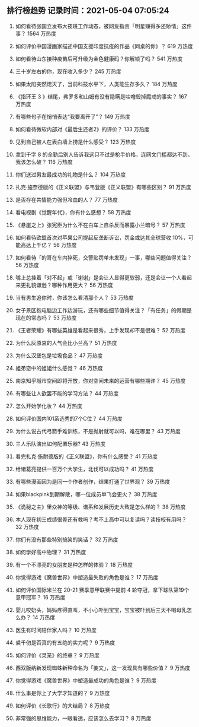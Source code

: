 
## 排行榜趋势 记录时间：2021-05-04 07:05:24
  
  1. 如何看待张国立发布大夜班工作动态，被网友指责「明星赚得多还矫情」这件事？ 1564 万热度
    
  2. 如何评价中国漫画家描述中国支援印度抗疫的作品《同桌的你》？ 619 万热度
    
  3. 如何看待山东接种疫苗后可升级为金色健康码？你解锁了吗？ 541 万热度
    
  4. 三十岁左右的你，现在收入多少？ 245 万热度
    
  5. 如果太阳突然熄灭了，当前科技水平下，人类能生存多久？ 184 万热度
    
  6. 《指环王 3 》结尾，弗罗多和山姆有没有隐瞒是咕噜毁掉魔戒的事实？ 167 万热度
    
  7. 有哪些句子在悄悄表达“我要离开了”？ 149 万热度
    
  8. 如何看待微软内部对《最后生还者2》的评价？ 133 万热度
    
  9. 见到自己被人在表白墙上捞是什么感受？ 123 万热度
    
  10. 拿到千字 8 的全勤后别人告诉我这只不过是枪手价格，连网文门槛都达不到。我该怎么破？ 116 万热度
    
  11. 你们送过男友最成功的礼物是什么？ 104 万热度
    
  12. 扎克·施奈德版的《正义联盟》与韦登版《正义联盟》有哪些区别？ 91 万热度
    
  13. 是否存在共情能力强但冷血的人？ 77 万热度
    
  14. 看电视剧《觉醒年代》，你有什么感想？ 58 万热度
    
  15. 《悬崖之上》张宪臣为什么不在白车上自杀反而暴露小兰暗号？ 57 万热度
    
  16. 如何看待欧盟首次对苹果公司提起反垄断诉讼，罚金或达其全球营收 10%，可能高达上千亿？ 56 万热度
    
  17. 如何看待「的哥在车内猝死，交警贴罚单未发现」一事，哪些问题值得关注？ 56 万热度
    
  18. 嘴上总挂着「对不起」或「谢谢」是会让人显得更软弱，还是会让一个人看起来更礼貌谦逊？哪种作用更大？ 56 万热度
    
  19. 当有男生追你时，你该怎么看清那个人？ 53 万热度
    
  20. 女子景区抱电脑边工作边游玩，还有哪些细节值得关注？「有任务」的假期是现在的常态吗？ 53 万热度
    
  21. 《王者荣耀》有哪些英雄是看起来很秀，上手发现却不是很难？ 52 万热度
    
  22. 为什么灰原哀的人气会比小兰高？ 51 万热度
    
  23. 为什么汉堡包是垃圾食品？ 47 万热度
    
  24. 姐弟恋中的姐姐什么感觉？ 46 万热度
    
  25. 南京知乎城市空间即将开放，你对空间未来的运营有哪些期许？ 45 万热度
    
  26. 有哪些让人欲罢不能的学习方法？ 44 万热度
    
  27. 怎么开始学化妆？ 44 万热度
    
  28. 如何评价国内101系选秀的7个C位？ 44 万热度
    
  29. 为什么说古代弓箭手难训练，不是抛射就可以吗，难在哪里？ 43 万热度
    
  30. 三人乐队演出如何配置乐器? 43 万热度
    
  31. 看完扎克·施耐德版的《正义联盟》，你有什么感受？ 41 万热度
    
  32. 给诸葛亮提供一百万个大学生，北伐可以成功吗？ 41 万热度
    
  33. 有哪些漫画因为是同一个作者创作，结果打通了世界观？ 39 万热度
    
  34. 如果blackpink到期解散，哪一位成员单飞会更火？ 38 万热度
    
  35. 《诡秘之主》里众神的等级、谱系和发展历史大致是怎么样的？ 38 万热度
    
  36. 本人现在初三成绩很差还有救吗？考不上高中可以复读吗？读技校有用吗？ 32 万热度
    
  37. 你们有没有那些特别搞笑的笑话？ 32 万热度
    
  38. 如何学好高中物理？ 31 万热度
    
  39. 有一个不漂亮的女朋友是种怎样的体验？ 18 万热度
    
  40. 你觉得游戏《魔兽世界》中塑造最失败的角色是谁？ 17 万热度
    
  41. 如何评价国际米兰在 20-21 赛季意甲联赛中提前 4 轮夺冠，拿下球队第19个意甲冠军？ 16 万热度
    
  42. 婴儿咬奶头，妈妈疼得直叫，不小心吓到宝宝，宝宝被吓到后三天不喝母乳怎么办？ 14 万热度
    
  43. 医生有时间陪伴家人吗？ 10 万热度
    
  44. 裘千仞是否真的有五绝的实力呢？ 9 万热度
    
  45. 如何评价《灵笼》的终章？ 9 万热度
    
  46. 西双版纳新发现蜘蛛新种命名为「姜文」，这一发现具有哪些价值？ 9 万热度
    
  47. 你觉得游戏《魔兽世界》中塑造最成功的角色是谁？ 9 万热度
    
  48. 什么事是你上了大学才知道的？ 9 万热度
    
  49. 如何评价《长歌行》的大结局？ 8 万热度
    
  50. 非常强的思维能力，一眼看透，应该怎么去学习？ 8 万热度
    
